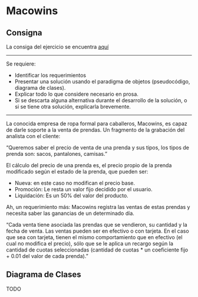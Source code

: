 # Macowins

## Consigna

La consiga del ejercicio se
encuentra [aquí](https://docs.google.com/document/d/1mjWKl9YH9Bb39iIUl1bQj_xhx_-CjCAMpcAXRqKhVjU/edit)

-----

Se requiere:

* Identificar los requerimientos
* Presentar una solución usando el paradigma de objetos (pseudocódigo, diagrama de clases).
* Explicar todo lo que considere necesario en prosa.
* Si se descarta alguna alternativa durante el desarrollo de la solución, o si se tiene otra solución, explicarla
  brevemente.

---
La conocida empresa de ropa formal para caballeros, Macowins, es capaz de darle soporte a la venta de prendas. Un
fragmento de la grabación del analista con el cliente:

“Queremos saber el precio de venta de una prenda y sus tipos, los tipos de prenda son: sacos, pantalones, camisas.”

El cálculo del precio de una prenda es, el precio propio de la prenda modificado según el estado de la prenda, que
pueden ser:

* Nueva: en este caso no modifican el precio base.
* Promoción: Le resta un valor fijo decidido por el usuario.
* Liquidación: Es un 50% del valor del producto.

Ah, un requerimiento más: Macowins registra las ventas de estas prendas y necesita saber las ganancias de un determinado
día.

“Cada venta tiene asociada las prendas que se vendieron, su cantidad y la fecha de venta. Las ventas pueden ser en
efectivo o con tarjeta. En el caso que sea con tarjeta, tienen el mismo comportamiento que en efectivo (el cual no
modifica el precio), sólo que se le aplica un recargo según la cantidad de cuotas seleccionadas
(cantidad de cuotas * un coeficiente fijo + 0.01 del valor de cada prenda).”

## Diagrama de Clases

TODO